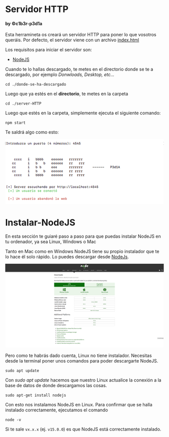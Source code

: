 # Servidor HTTP
#### by  &copy;c1b3r-p3d1a

Esta herramineta os creará un servidor HTTP para poner lo que vosotros queráis.
Por defecto, el servidor viene con un archivo <a href="https://github.com/c1b3r-p3d1a/server-HTTP/blob/main/index.html" target=”_blank”>index.html</a>

Los requisitos para iniciar el servidor son:
  - [NodeJS](#Instalar-NodeJS)

Cuando te lo hallas descargado, te metes en el directorio donde se te a descargado, por ejemplo _Donwloads, Desktop, etc..._

```
cd ./donde-se-ha-descargado
```
Luego que ya estés en el **directorio**, te metes en la carpeta

```
cd ./server-HTTP
```

Luego que estés en la carpeta, simplemente ejecuta el siguiente comando:

```
npm start
```

Te saldrá algo como esto:

<img src="https://github.com/c1b3r-p3d1a/server-HTTP/blob/main/img/Npm%20Start.png" />

# Instalar-NodeJS

En esta sección te guiaré paso a paso para que puedas instalar NodeJS en tu ordenador, ya sea Linux, Windows o Mac

Tanto en Mac como en Windows NodeJS tiene su propio instalador que te lo hace él solo rápido.
Lo puedes descargar desde [NodeJs](https://nodejs.org/es/download/).

<img src="https://github.com/c1b3r-p3d1a/server-HTTP/blob/main/img/Web%20NodeJS.png" />

Pero como te habrás dado cuenta, Linux no tiene instalador. Necesitas desde la terminal poner unos comandos para poder descargarte NodeJS.

```
sudo apt update
```

Con _sudo apt update_ hacemos que nuestro Linux actualice la conexión a la base de datos de donde descargamos las cosas.

```
sudo apt-get install nodejs
```

Con esto nos instalamos NodeJS en Linux. Para confirmar que se halla instalado correctamente, ejecutamos el comando
```
node -v
```

Si te sale `vx.x.x` (ej. `v15.0.0`) es que NodeJS está correctamente instalado.
